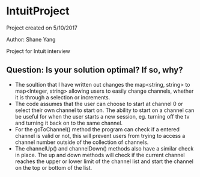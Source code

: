 # IntuitProject
<p>Project created on 5/10/2017</p>
<p>Author: Shane Yang</p>
Project for Intuit interview
<h2>Question:  Is your solution optimal? If so, why?</h2>
<ul>
<li>The soultion that I have written out changes the map&lt;string, string> to map&lt;Integer, string> allowing users to easily change channels, whether it
is through a selection or increments.</li> 
<li>The code assumes that the user can choose to start at channel 0 or select their own channel to start on.
The ability to start on a channel can be useful for when the user starts a new session, eg. turning off the tv and turning it back on to
the same channel.</li>
<li>For the goToChannel() method the program can check if a entered channel is valid or not, this will prevent users from trying
to access a channel number outside of the collection of channels.</li>
<li>The channelUp() and channelDown() methods also have a similar check in place. The up and down methods will check if the current channel reaches the upper or lower
limit of the channel list and start the channel on the top or bottom of the list.</li>
</ul>
